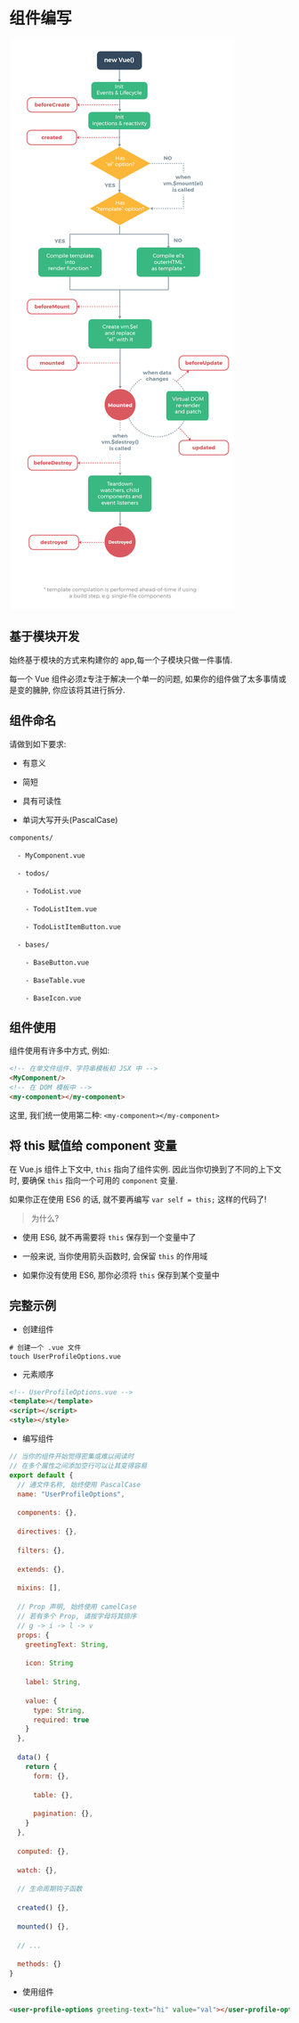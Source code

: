 组件编写
=======

![Vue 声明周期](images/life-circle.png)

基于模块开发
-----------

始终基于模块的方式来构建你的 app,每一个子模块只做一件事情.

每一个 Vue 组件必须z专注于解决一个单一的问题, 如果你的组件做了太多事情或是变的臃肿, 你应该将其进行拆分.

组件命名
-------

请做到如下要求:

- 有意义

- 简短

- 具有可读性

- 单词大写开头(PascalCase)


```shell
components/ 

  - MyComponent.vue

  - todos/

    - TodoList.vue

    - TodoListItem.vue

    - TodoListItemButton.vue

  - bases/

    - BaseButton.vue

    - BaseTable.vue

    - BaseIcon.vue
```

组件使用
-------

组件使用有许多中方式, 例如:

```html
<!-- 在单文件组件、字符串模板和 JSX 中 -->
<MyComponent/>
<!-- 在 DOM 模板中 -->
<my-component></my-component>
```

这里, 我们统一使用第二种: ```<my-component></my-component>```

将 this 赋值给 component 变量
----------------------------

在 Vue.js 组件上下文中, ```this``` 指向了组件实例. 因此当你切换到了不同的上下文时, 要确保 ```this``` 指向一个可用的 ```component``` 变量.

如果你正在使用 ES6 的话, 就不要再编写 ```var self = this;``` 这样的代码了!

>为什么?

- 使用 ES6, 就不再需要将 ```this``` 保存到一个变量中了

- 一般来说, 当你使用箭头函数时, 会保留 ```this``` 的作用域

- 如果你没有使用 ES6, 那你必须将 ```this``` 保存到某个变量中

完整示例
-------

- 创建组件

```shell
# 创建一个 .vue 文件
touch UserProfileOptions.vue
```

- 元素顺序

```html
<!-- UserProfileOptions.vue -->
<template></template>
<script></script>
<style></style>
```

- 编写组件

```javascript
// 当你的组件开始觉得密集或难以阅读时
// 在多个属性之间添加空行可以让其变得容易
export default {
  // 通文件名称, 始终使用 PascalCase
  name: "UserProfileOptions",

  components: {},

  directives: {},

  filters: {},

  extends: {},

  mixins: [],

  // Prop 声明, 始终使用 camelCase
  // 若有多个 Prop, 请按字母将其排序
  // g -> i -> l -> v
  props: {
    greetingText: String,

    icon: String

    label: String,

    value: {
      type: String,
      required: true
    }
  },

  data() {
    return {
      form: {},

      table: {},

      pagination: {},
    }
  },

  computed: {},

  watch: {},

  // 生命周期钩子函数

  created() {},

  mounted() {},

  // ...

  methods: {}
}
```

- 使用组件

```html
<user-profile-options greeting-text="hi" value="val"></user-profile-options>
```